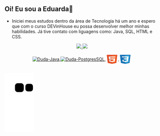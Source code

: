 ## Oi! Eu sou a Eduarda👋

- <p> Iniciei meus estudos dentro da área de Tecnologia há um ano e espero que com o curso DEVinHouse eu possa desenvolver melhor minhas habilidades. Já tive contato com liguagens como: Java, SQL, HTML e CSS.</p>

<div style="display: inline_block" align="center">
  <a href="https://github.com/DudaFranderlinde">
  <img height="180em" src="https://github-readme-stats.vercel.app/api?username=dudafranderlinde&show_icons=true&theme=material-palenight&include_all_commits=true&count_private=true"/>
  <img height="180em" src="https://github-readme-stats.vercel.app/api/top-langs/?username=dudafranderlinde&layout=compact&langs_count=7&theme=material-palenight"/>
</div>


<div style="display: inline_block" align="center"><br>
  <img align="center" alt="Duda-Java" height="30" width="40" src="https://cdn.jsdelivr.net/gh/devicons/devicon/icons/java/java-original.svg">
  <img align="center" alt="Duda-PostgresSQL" height="30" width="40" src="https://cdn.jsdelivr.net/gh/devicons/devicon/icons/postgresql/postgresql-original.svg">
  <img align="center" alt="Duda-HTML" height="30" width="40" src="https://raw.githubusercontent.com/devicons/devicon/master/icons/html5/html5-original.svg">
  <img align="center" alt="Duda-CSS" height="30" width="40" src="https://raw.githubusercontent.com/devicons/devicon/master/icons/css3/css3-original.svg">
</div>

##

 ![Snake animation](https://github.com/DudaFranderlinde/DudaFranderlinde/blob/output/github-contribution-grid-snake.svg)
